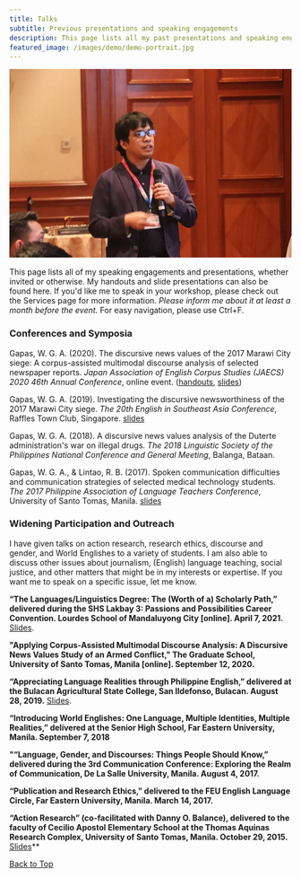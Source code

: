 ```yaml
---
title: Talks
subtitle: Previous presentations and speaking engagements
description: This page lists all my past presentations and speaking engagements.
featured_image: /images/demo/demo-portrait.jpg
---
```


![](/images/me/2019esea.jpg)

This page lists all of my speaking engagements and presentations, whether invited or otherwise. My handouts and slide presentations can also be found here. If you'd like me to speak in your workshop, please check out the Services page for more information. *Please inform me about it at least a month before the event.* For easy navigation, please use Ctrl+F.

### Conferences and Symposia

Gapas, W. G. A. (2020). The discursive news values of the 2017 Marawi City siege: A corpus-assisted multimodal discourse analysis of selected newspaper reports. *Japan Association of English Corpus Studies (JAECS) 2020 46th Annual Conference*, online event. ([handouts](https://senseigab.github.io/files/presentations/03_JAECS2020/JAECSRef.pdf), [slides](https://senseigab.github.io/files/presentations/03_JAECS2020/Gapas_JAECS2020.pdf))

Gapas, W. G. A. (2019). Investigating the discursive newsworthiness of the 2017 Marawi City siege. *The 20th English in Southeast Asia Conference*, Raffles Town Club, Singapore. [slides](https://senseigab.github.io/files/presentations/02_ESEA2019/Gapas_ESEA2019.pdf)

Gapas, W. G. A. (2018). A discursive news values analysis of the Duterte administration's war on illegal drugs. *The 2018 Linguistic Society of the Philippines National Conference and General Meeting*, Balanga, Bataan.

Gapas, W. G. A., & Lintao, R. B. (2017). Spoken communication difficulties and communication strategies of selected medical technology students. *The 2017 Philippine Association of Language Teachers Conference*, University of Santo Tomas, Manila. [slides](https://senseigab.github.io/files/presentations/01_PALT2017/Gapas_PALT2017.pdf)

### Widening Participation and Outreach
I have given talks on action research, research ethics, discourse and gender, and World Englishes to a variety of students. I am also able to discuss other issues about journalism, (English) language teaching, social justice, and other matters that might be in my interests or expertise. If you want me to speak on a specific issue, let me know.

**“The Languages/Linguistics Degree: The (Worth of a) Scholarly Path,” delivered during the SHS Lakbay 3: Passions and Possibilities Career Convention. Lourdes School of Mandaluyong City [online]. April 7, 2021.** [Slides](https://senseigab.github.io/files/presentations/00_talks/2021_Gapas_LSMC.pdf). 

**"Applying Corpus-Assisted Multimodal Discourse Analysis: A Discursive News Values Study of an Armed Conflict," The Graduate School, University of Santo Tomas, Manila [online]. September 12, 2020.**

**“Appreciating Language Realities through Philippine English,” delivered at the Bulacan Agricultural State College, San Ildefonso, Bulacan. August 28, 2019.** [Slides](https://senseigab.github.io/files/presentations/00_talks/2019_BASC_Gapas.pdf).

**“Introducing World Englishes: One Language, Multiple Identities, Multiple Realities,” delivered at the Senior High School, Far Eastern University, Manila. September 7, 2018**

**"“Language, Gender, and Discourses: Things People Should Know,” delivered during the 3rd Communication Conference: Exploring the Realm of Communication, De La Salle University, Manila. August 4, 2017.**

**“Publication and Research Ethics,” delivered to the FEU English Language Circle, Far Eastern University, Manila. March 14, 2017.**

**“Action Research” (co-facilitated with Danny O. Balance), delivered to the faculty of Cecilio Apostol Elementary School at the Thomas Aquinas Research Complex, University of Santo Tomas, Manila. October 29, 2015.** [Slides](https://senseigab.github.io/files/presentations/00_talks/2016_UST_Gapas.pdf)**

<a href="#">Back to Top</a>